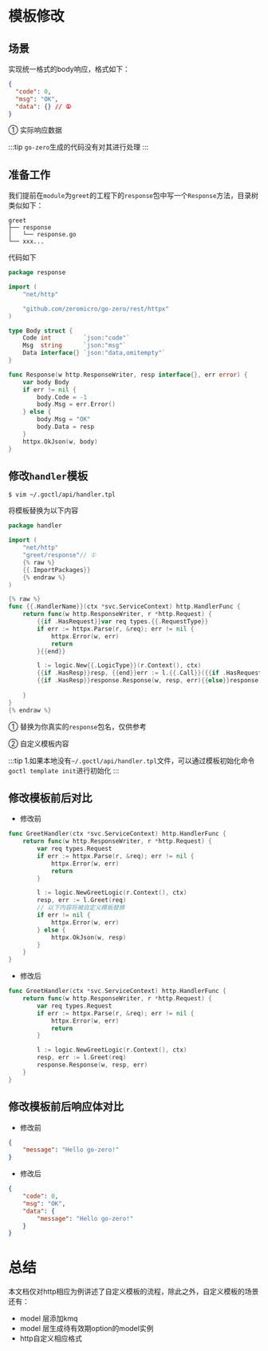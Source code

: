 # 模板修改

## 场景
实现统一格式的body响应，格式如下：
```json
{
  "code": 0,
  "msg": "OK",
  "data": {} // ①
}
```

① 实际响应数据

:::tip
`go-zero`生成的代码没有对其进行处理
:::

## 准备工作
我们提前在`module`为`greet`的工程下的`response`包中写一个`Response`方法，目录树类似如下：
```text
greet
├── response
│   └── response.go
└── xxx...
```

代码如下
```go
package response

import (
	"net/http"

	"github.com/zeromicro/go-zero/rest/httpx"
)

type Body struct {
	Code int         `json:"code"`
	Msg  string      `json:"msg"`
	Data interface{} `json:"data,omitempty"`
}

func Response(w http.ResponseWriter, resp interface{}, err error) {
	var body Body
	if err != nil {
		body.Code = -1
		body.Msg = err.Error()
	} else {
		body.Msg = "OK"
		body.Data = resp
	}
	httpx.OkJson(w, body)
}
```

## 修改`handler`模板
```shell
$ vim ~/.goctl/api/handler.tpl
```
将模板替换为以下内容
```go
package handler

import (
	"net/http"
	"greet/response"// ①
	{% raw %}
	{{.ImportPackages}}
	{% endraw %}
)

{% raw %}
func {{.HandlerName}}(ctx *svc.ServiceContext) http.HandlerFunc {
	return func(w http.ResponseWriter, r *http.Request) {
		{{if .HasRequest}}var req types.{{.RequestType}}
		if err := httpx.Parse(r, &req); err != nil {
			httpx.Error(w, err)
			return
		}{{end}}

		l := logic.New{{.LogicType}}(r.Context(), ctx)
		{{if .HasResp}}resp, {{end}}err := l.{{.Call}}({{if .HasRequest}}req{{end}})
		{{if .HasResp}}response.Response(w, resp, err){{else}}response.Response(w, nil, err){{end}}//②
			
	}
}
{% endraw %}
```

① 替换为你真实的`response`包名，仅供参考

② 自定义模板内容

:::tip
1.如果本地没有`~/.goctl/api/handler.tpl`文件，可以通过模板初始化命令`goctl template init`进行初始化
:::

## 修改模板前后对比
* 修改前
```go
func GreetHandler(ctx *svc.ServiceContext) http.HandlerFunc {
	return func(w http.ResponseWriter, r *http.Request) {
		var req types.Request
		if err := httpx.Parse(r, &req); err != nil {
			httpx.Error(w, err)
			return
		}

		l := logic.NewGreetLogic(r.Context(), ctx)
		resp, err := l.Greet(req)
		// 以下内容将被自定义模板替换
		if err != nil {
			httpx.Error(w, err)
		} else {
			httpx.OkJson(w, resp)
		}
	}
}
```  
* 修改后
```go
func GreetHandler(ctx *svc.ServiceContext) http.HandlerFunc {
	return func(w http.ResponseWriter, r *http.Request) {
		var req types.Request
		if err := httpx.Parse(r, &req); err != nil {
			httpx.Error(w, err)
			return
		}

		l := logic.NewGreetLogic(r.Context(), ctx)
		resp, err := l.Greet(req)
		response.Response(w, resp, err)
	}
}
```

## 修改模板前后响应体对比

* 修改前
```json
{
    "message": "Hello go-zero!"
}
```

* 修改后
```json
{
    "code": 0,
    "msg": "OK",
    "data": {
        "message": "Hello go-zero!"
    }
}
```

# 总结
本文档仅对http相应为例讲述了自定义模板的流程，除此之外，自定义模板的场景还有：
* model 层添加kmq
* model 层生成待有效期option的model实例
* http自定义相应格式
